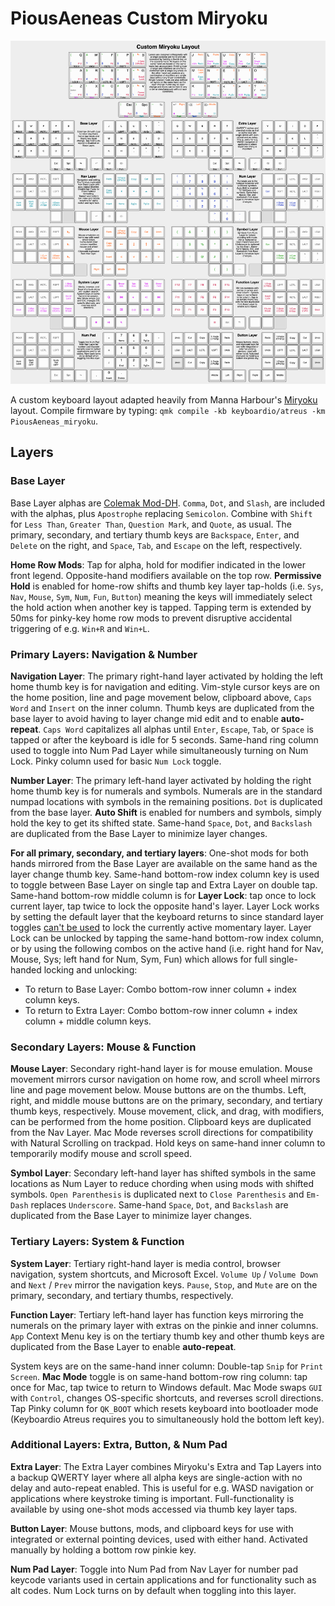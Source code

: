 # PiousAeneas Custom Miryoku

![Custom Keymap](layout/keyboard-layout-PiousAeneas-miryoku.png)

A custom keyboard layout adapted heavily from Manna Harbour's [Miryoku](https://github.com/manna-harbour/miryoku) layout. Compile firmware by typing: `qmk compile -kb keyboardio/atreus -km PiousAeneas_miryoku`.

## Layers

### Base Layer

Base Layer alphas are [Colemak Mod-DH](https://colemakmods.github.io/mod-dh/).  `Comma`, `Dot`, and `Slash`, are included with the alphas, plus `Apostrophe` replacing `Semicolon`. Combine with `Shift` for `Less Than`, `Greater Than`, `Question Mark`, and `Quote`, as usual. The primary, secondary, and tertiary thumb keys are `Backspace`, `Enter`, and `Delete` on the right, and `Space`, `Tab`, and `Escape` on the left, respectively.

**Home Row Mods**: Tap for alpha, hold for modifier indicated in the lower front legend. Opposite-hand modifiers available on the top row. **Permissive Hold** is enabled for home-row shifts and thumb key layer tap-holds (i.e. `Sys`, `Nav`, `Mouse`, `Sym`, `Num`, `Fun`, `Button`) meaning the keys will immediately select the hold action when another key is tapped. Tapping term is extended by 50ms for pinky-key home row mods to prevent disruptive accidental triggering of e.g. `Win+R` and `Win+L`. 

### Primary Layers: Navigation & Number

**Navigation Layer**: The primary right-hand layer activated by holding the left home thumb key is for navigation and editing. Vim-style cursor keys are on the home position, line and page movement below, clipboard above, `Caps Word` and `Insert` on the inner column. Thumb keys are duplicated from the base layer to avoid having to layer change mid edit and to enable **auto-repeat**. `Caps Word` capitalizes all alphas until `Enter`, `Escape`, `Tab`, or `Space` is tapped or after the keyboard is idle for 5 seconds. Same-hand ring column used to toggle into Num Pad Layer while simultaneously turning on Num Lock. Pinky column used for basic `Num Lock` toggle.

**Number Layer**: The primary left-hand layer activated by holding the right home thumb key is for numerals and symbols. Numerals are in the standard numpad locations with symbols in the remaining positions. `Dot` is duplicated from the base layer. **Auto Shift** is enabled for numbers and symbols, simply hold the key to get its shifted state. Same-hand `Space`, `Dot`, and `Backslash` are duplicated from the Base Layer to minimize layer changes.

**For all primary, secondary, and tertiary layers**: One-shot mods for both hands mirrored from the Base Layer are available on the same hand as the layer change thumb key. Same-hand bottom-row index column key is used to toggle between Base Layer on single tap and Extra Layer on double tap. Same-hand bottom-row middle column is for **Layer Lock**: tap once to lock current layer, tap twice to lock the opposite hand's layer. Layer Lock works by setting the default layer that the keyboard returns to since standard layer toggles [can't be used](https://github.com/manna-harbour/miryoku/discussions/15) to lock the currently active momentary layer. Layer Lock can be unlocked by tapping the same-hand bottom-row index column, or by using the following combos on the active hand (i.e. right hand for Nav, Mouse, Sys; left hand for Num, Sym, Fun) which allows for full single-handed locking and unlocking:
- To return to Base Layer:  Combo bottom-row inner column + index column keys.
- To return to Extra Layer: Combo bottom-row inner column + index column + middle column keys.

### Secondary Layers: Mouse & Function

**Mouse Layer**: Secondary right-hand layer is for mouse emulation. Mouse movement mirrors cursor navigation on home row, and scroll wheel mirrors line and page movement below. Mouse buttons are on the thumbs. Left, right, and middle mouse buttons are on the primary, secondary, and tertiary thumb keys, respectively. Mouse movement, click, and drag, with modifiers, can be performed from the home position. Clipboard keys are duplicated from the Nav Layer. Mac Mode reverses scroll directions for compatibility with Natural Scrolling on trackpad. Hold keys on same-hand inner column to temporarily modify mouse and scroll speed.

**Symbol Layer**: Secondary left-hand layer has shifted symbols in the same locations as Num Layer to reduce chording when using mods with shifted symbols. `Open Parenthesis` is duplicated next to `Close Parenthesis` and `Em-Dash` replaces `Underscore`. Same-hand `Space`, `Dot`, and `Backslash` are duplicated from the Base Layer to minimize layer changes.

### Tertiary Layers: System & Function

**System Layer**: Tertiary right-hand layer is media control, browser navigation, system shortcuts, and Microsoft Excel. `Volume Up` / `Volume Down` and `Next` / `Prev` mirror the navigation keys. `Pause`, `Stop`, and `Mute` are on the primary, secondary, and tertiary thumbs, respectively. 

**Function Layer**: Tertiary left-hand layer has function keys mirroring the numerals on the primary layer with extras on the pinkie and inner columns. `App` Context Menu key is on the tertiary thumb key and other thumb keys are duplicated from the Base Layer to enable **auto-repeat**.

System keys are on the same-hand inner column: Double-tap `Snip` for `Print Screen`. **Mac Mode** toggle is on same-hand bottom-row ring column: tap once for Mac, tap twice to return to Windows default. Mac Mode swaps `GUI` with `Control`, changes OS-specific shortcuts, and reverses scroll directions. Tap Pinky column for `QK_BOOT` which resets keyboard into bootloader mode (Keyboardio Atreus requires you to simultaneously hold the bottom left key).

### Additional Layers: Extra, Button, & Num Pad

**Extra Layer**: The Extra Layer combines Miryoku's Extra and Tap Layers into a backup QWERTY layer where all alpha keys are single-action with no delay and auto-repeat enabled. This is useful for e.g. WASD navigation or applications where keystroke timing is important. Full-functionality is available by using one-shot mods accessed via thumb key layer taps.

**Button Layer**: Mouse buttons, mods, and clipboard keys for use with integrated or external pointing devices, used with either hand. Activated manually by holding a bottom row pinkie key.

**Num Pad Layer**: Toggle into Num Pad from Nav Layer for number pad keycode variants used in certain applications and for functionality such as alt codes. Num Lock turns on by default when toggling into this layer.